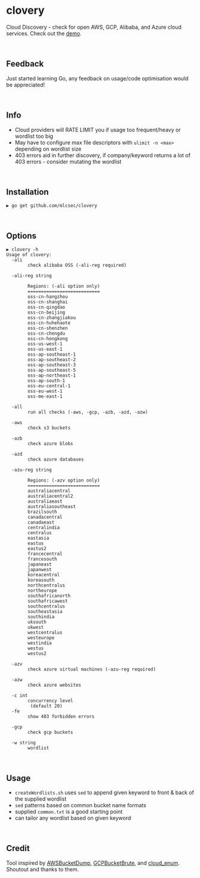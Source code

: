 # clovery
Cloud Discovery - check for open AWS, GCP, Alibaba, and Azure cloud services.  Check out the [demo](https://mlcsec.com/release-clovery/).

<br>

## Feedback
Just started learning Go, any feedback on usage/code optimisation would be appreciated!

<br>

## Info
* Cloud providers will RATE LIMIT you if usage too frequent/heavy or wordlist too big
* May have to configure max file descriptors with `ulimit -n <max>` depending on wordlist size
* 403 errors aid in further discovery, if company/keyword returns a lot of 403 errors - consider mutating the wordlist

<br>

## Installation
```
▶ go get github.com/mlcsec/clovery
```

<br>

## Options
```
▶ clovery -h
Usage of clovery:
  -ali
    	check alibaba OSS (-ali-reg required)
    	
  -ali-reg string
    	
    	Regions: (-ali option only)
    	===========================
    	oss-cn-hangzhou
    	oss-cn-shanghai
    	oss-cn-qingdao
    	oss-cn-beijing
    	oss-cn-zhangjiakou
    	oss-cn-huhehaote
    	oss-cn-shenzhen
    	oss-cn-chengdu
    	oss-cn-hongkong
    	oss-us-west-1
    	oss-us-east-1
    	oss-ap-southeast-1
    	oss-ap-southeast-2
    	oss-ap-southeast-3
    	oss-ap-southeast-5
    	oss-ap-northeast-1
    	oss-ap-south-1
    	oss-eu-central-1
    	oss-eu-west-1
    	oss-me-east-1
    	
  -all
    	run all checks (-aws, -gcp, -azb, -azd, -azw)
    	
  -aws
    	check s3 buckets
    	
  -azb
    	check azure blobs
    	
  -azd
    	check azure databases
    	
  -azu-reg string
    	
    	Regions: (-azv option only)
    	===========================
    	australiacentral
    	australiacentral2
    	australiaeast
    	australiasoutheast
    	brazilsouth
    	canadacentral
    	canadaeast
    	centralindia
    	centralus
    	eastasia
    	eastus
    	eastus2
    	francecentral
    	francesouth
    	japaneast
    	japanwest
    	koreacentral
    	koreasouth
    	northcentralus
    	northeurope
    	southafricanorth
    	southafricawest
    	southcentralus
    	southeastasia
    	southindia
    	uksouth
    	ukwest
    	westcentralus
    	westeurope
    	westindia
    	westus
    	westus2
    	
  -azv
    	check azure virtual machines (-azu-reg required)
    	
  -azw
    	check azure websites
    	
  -c int
    	concurrency level
    	 (default 20)
  -fe
    	show 403 forbidden errors
    	
  -gcp
    	check gcp buckets
    	
  -w string
    	wordlist
```

<br>

## Usage
* `createWordlists.sh` uses `sed` to append given keyword to front & back of the supplied wordlist
* `sed` patterns based on common bucket name formats
* supplied `common.txt` is a good starting point 
* can tailor any wordlist based on given keyword

<br>

## Credit
Tool inspired by [AWSBucketDump](https://github.com/jordanpotti/AWSBucketDump), [GCPBucketBrute](https://github.com/RhinoSecurityLabs/GCPBucketBrute), and [cloud_enum](https://github.com/initstring/cloud_enum).  Shoutout and thanks to them.
